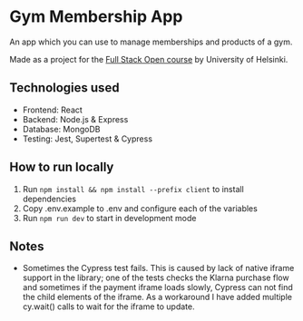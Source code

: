 # Gym Membership App

An app which you can use to manage memberships and products of a gym.

Made as a project for the [Full Stack Open course](https://fullstackopen.com/en/) by University of Helsinki.

## Technologies used
- Frontend: React
- Backend: Node.js & Express
- Database: MongoDB
- Testing: Jest, Supertest & Cypress

## How to run locally
1. Run `npm install && npm install --prefix client` to install dependencies
2. Copy .env.example to .env and configure each of the variables
3. Run `npm run dev` to start in development mode

## Notes
- Sometimes the Cypress test fails. This is caused by lack of native iframe support in the library; one of the tests checks the Klarna purchase flow and sometimes if the payment iframe loads slowly, Cypress can not find the child elements of the iframe. As a workaround I have added multiple cy.wait() calls to wait for the iframe to update.




